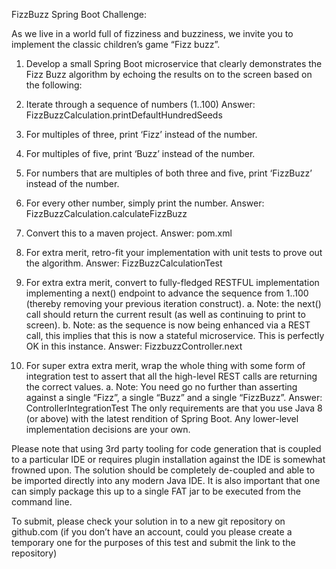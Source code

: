 FizzBuzz Spring Boot Challenge:

As we live in a world full of fizziness and buzziness, we invite you to implement the classic children’s game “Fizz buzz”.

1. Develop a small Spring Boot microservice that clearly demonstrates the Fizz Buzz algorithm by echoing the results on to the screen based on the following:
   
2. Iterate through a sequence of numbers (1..100)
   Answer: FizzBuzzCalculation.printDefaultHundredSeeds
3. For multiples of three, print ‘Fizz’ instead of the number.
4. For multiples of five, print ‘Buzz’ instead of the number.
5. For numbers that are multiples of both three and five, print ‘FizzBuzz’ instead of the number.
6. For every other number, simply print the number.
   Answer: FizzBuzzCalculation.calculateFizzBuzz
7. Convert this to a maven project.
   Answer: pom.xml
8. For extra merit, retro-fit your implementation with unit tests to prove out the algorithm.
   Answer: FizzBuzzCalculationTest
9. For extra extra merit, convert to fully-fledged RESTFUL implementation implementing a next() endpoint to advance the sequence from 1..100 (thereby removing your previous iteration construct).
   a. Note: the next() call should return the current result (as well as continuing to print to screen).
   b. Note: as the sequence is now being enhanced via a REST call, this implies that this is now a stateful microservice. This is perfectly OK in this instance.
   Answer: FizzbuzzController.next
10. For super extra extra merit, wrap the whole thing with some form of integration test to assert that all the high-level REST calls are returning the correct values.
    a. Note: You need go no further than asserting against a single “Fizz”, a single “Buzz” and a single “FizzBuzz”.
    Answer: ControllerIntegrationTest
The only requirements are that you use Java 8 (or above) with the latest rendition of Spring Boot. Any lower-level implementation decisions are your own.

Please note that using 3rd party tooling for code generation that is coupled to a particular IDE or requires plugin installation against the IDE is somewhat frowned upon. The solution should be completely de-coupled and able to be imported directly into any modern Java IDE. It is also important that one can simply package this up to a single FAT jar to be executed from the command line.

To submit, please check your solution in to a new git repository on github.com (if you don’t have an account, could you please create a temporary one for the purposes of this test and submit the link to the repository)